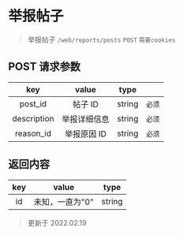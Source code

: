 # 举报帖子

> 举报帖子
> `/web/reports/posts` `POST` `需要cookies`

## POST 请求参数

|     key     |    value     |  type  |        |
| :---------: | :----------: | :----: | :----: |
|   post_id   |   帖子 ID    | string | `必须` |
| description | 举报详细信息 | string | `必须` |
|  reason_id  | 举报原因 ID  | string | `必须` |

## 返回内容

| key |      value      |  type  |
| :-: | :-------------: | :----: |
| id  | 未知，一直为"0" | string |

> 更新于 2022.02.19
